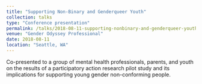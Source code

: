 ```yaml
---
title: "Supporting Non-Binary and Genderqueer Youth"
collection: talks
type: "Conference presentation"
permalink: /talks/2018-08-11-supporting-nonbinary-and-genderqueer-youth
venue: "Gender Odyssey Professional"
date: 2018-08-11
location: "Seattle, WA"
---
```


Co-presented to a group of mental health professionals, parents, and youth on the results of a participatory action research pilot study and its implications for supporting young gender non-conforming people.